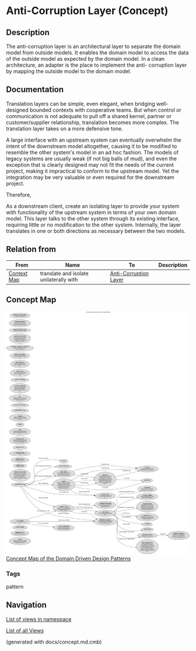 # Anti-Corruption Layer (Concept)
## Description
The anti-corruption layer is an architectural layer to separate the domain
model from outside models. It enables the domain model to access the data of
the outside model as expected by the domain model.
In a clean architecture, an adapter is the place to implement the anti-
corruption layer by mapping the outside model to the domain model.

## Documentation
Translation layers can be simple, even elegant, when bridging well-designed
bounded contexts with cooperative teams. But when control or communication is
not adequate to pull off a shared kernel, partner or customer/supplier
relationship, translation becomes more complex. The translation layer takes on
a more defensive tone.

A large interface with an upstream system can eventually overwhelm the intent
of the downstream model altogether, causing it to be modified to resemble the
other system's model in an ad hoc fashion. The models of legacy systems are
usually weak (if not big balls of mud), and even the exception that is clearly
designed may not fit the needs of the current project, making it impractical to
conform to the upstream model. Yet the integration may be very valuable or even
required for the downstream project.

Therefore,

As a downstream client, create an isolating layer to provide your system with
functionality of the upstream system in terms of your own domain model.
This layer talks to the other system through its existing interface, requiring
little or no modification to the other system. Internally, the layer translates
in one or both directions as necessary between the two models.

## Relation from
| From | Name | To | Description |
|---|---|---|---|
| [Context Map](../../software-development/domain-driven-design/c-context-map.md) | translate and isolate unilaterally with | [Anti-Corruption Layer](../../software-development/domain-driven-design/c-anti-corruption-layer.md) |  |

## Concept Map
![Concept Map of the Domain Driven Design Patterns](../../software-development/domain-driven-design/concept-view.png)
[Concept Map of the Domain Driven Design Patterns](../../software-development/domain-driven-design/concept-view.md)

### Tags
pattern


## Navigation
[List of views in namespace](./views-in-namespace.md)

[List of all Views](../../views.md)

(generated with docs/concept.md.cmb)

